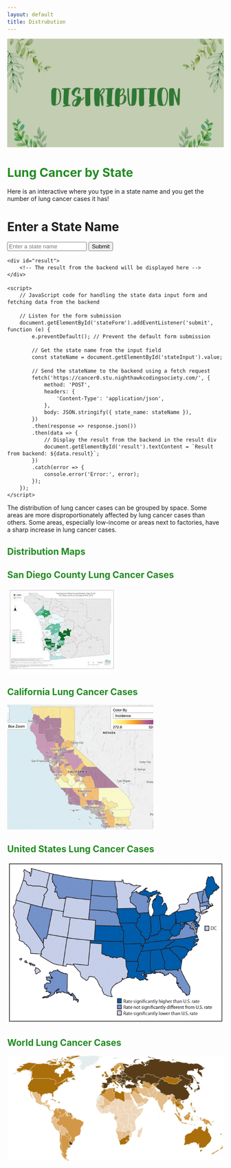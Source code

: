 ```yaml
---
layout: default
title: Distrubution
---
```

![Alt text](images/DISTRIBUTION.png)

# <span style="color: #228B22"> Lung Cancer by State </span>
Here is an interactive where you type in a state name and you get the number of lung cancer cases it has!

<!-- Title and introductory information about an interactive lung cancer data lookup by state -->

<head>
    <title>State Input</title>
</head>
<body>
    <h1>Enter a State Name</h1>
    <form id="stateForm">
        <input type="text" id="stateInput" placeholder="Enter a state name">
        <button type="submit">Submit</button>
    </form>

    <div id="result">
        <!-- The result from the backend will be displayed here -->
    </div>

    <script>
        // JavaScript code for handling the state data input form and fetching data from the backend

        // Listen for the form submission
        document.getElementById('stateForm').addEventListener('submit', function (e) {
            e.preventDefault(); // Prevent the default form submission

            // Get the state name from the input field
            const stateName = document.getElementById('stateInput').value;

            // Send the stateName to the backend using a fetch request
            fetch('https://cancer0.stu.nighthawkcodingsociety.com/', {
                method: 'POST',
                headers: {
                    'Content-Type': 'application/json',
                },
                body: JSON.stringify({ state_name: stateName }),
            })
            .then(response => response.json())
            .then(data => {
                // Display the result from the backend in the result div
                document.getElementById('result').textContent = `Result from backend: ${data.result}`;
            })
            .catch(error => {
                console.error('Error:', error);
            });
        });
    </script>
</body>

<!-- This section describes the interactive lung cancer data lookup by state, including the input form and JavaScript code for fetching data. -->

The distribution of lung cancer cases can be grouped by space. Some areas are more disproportionately affected by lung cancer cases than others. Some areas, especially low-income or areas next to factories, have a sharp increase in lung cancer cases.

<!-- Information about the distribution of lung cancer cases based on geographical factors -->

## <span style="color: #228B22"> Distribution Maps </span>

<!-- Subsection title about distribution maps -->

## <span style="color: #228B22"> San Diego County Lung Cancer Cases </span>
![Alt text](<images/download (2).jpeg>)

<!-- Information about lung cancer cases in San Diego County with an image -->

## <span style="color: #228B22"> California Lung Cancer Cases </span>
![Alt text](<images/Screenshot 2020-07-20 08.57.36.png>)

<!-- Information about lung cancer cases in California with an image -->

## <span style="color: #228B22"> United States Lung Cancer Cases </span>
![Alt text](images/mm6936a8-F.gif)

<!-- Information about lung cancer cases in the United States with an image -->

## <span style="color: #228B22"> World Lung Cancer Cases </span>
![Alt text](images/Ch11_Lung_Rates_M-mobile.png)

<!-- Information about global lung cancer cases with an image -->

